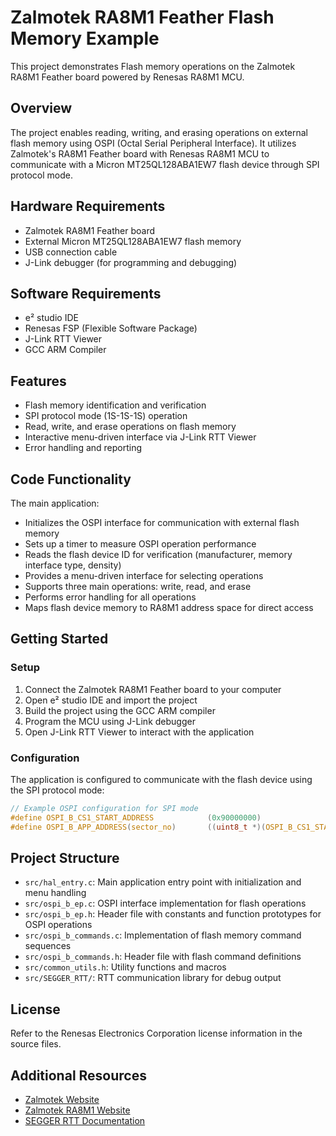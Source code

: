 # Zalmotek RA8M1 Feather Flash Memory Example

This project demonstrates Flash memory operations on the Zalmotek RA8M1 Feather board powered by Renesas RA8M1 MCU.

## Overview

The project enables reading, writing, and erasing operations on external flash memory using OSPI (Octal Serial Peripheral Interface). It utilizes Zalmotek's RA8M1 Feather board with Renesas RA8M1 MCU to communicate with a Micron MT25QL128ABA1EW7 flash device through SPI protocol mode.

## Hardware Requirements

- Zalmotek RA8M1 Feather board
- External Micron MT25QL128ABA1EW7 flash memory
- USB connection cable
- J-Link debugger (for programming and debugging)

## Software Requirements

- e² studio IDE
- Renesas FSP (Flexible Software Package)
- J-Link RTT Viewer
- GCC ARM Compiler

## Features

- Flash memory identification and verification
- SPI protocol mode (1S-1S-1S) operation
- Read, write, and erase operations on flash memory
- Interactive menu-driven interface via J-Link RTT Viewer
- Error handling and reporting

## Code Functionality

The main application:
- Initializes the OSPI interface for communication with external flash memory
- Sets up a timer to measure OSPI operation performance
- Reads the flash device ID for verification (manufacturer, memory interface type, density)
- Provides a menu-driven interface for selecting operations
- Supports three main operations: write, read, and erase
- Performs error handling for all operations
- Maps flash device memory to RA8M1 address space for direct access

## Getting Started

### Setup

1. Connect the Zalmotek RA8M1 Feather board to your computer
2. Open e² studio IDE and import the project
3. Build the project using the GCC ARM compiler
4. Program the MCU using J-Link debugger
5. Open J-Link RTT Viewer to interact with the application

### Configuration

The application is configured to communicate with the flash device using the SPI protocol mode:

```c
// Example OSPI configuration for SPI mode
#define OSPI_B_CS1_START_ADDRESS            (0x90000000)
#define OSPI_B_APP_ADDRESS(sector_no)       ((uint8_t *)(OSPI_B_CS1_START_ADDRESS + ((sector_no) * OSPI_B_SECTOR_SIZE_4K)))
```

## Project Structure

- `src/hal_entry.c`: Main application entry point with initialization and menu handling
- `src/ospi_b_ep.c`: OSPI interface implementation for flash operations
- `src/ospi_b_ep.h`: Header file with constants and function prototypes for OSPI operations
- `src/ospi_b_commands.c`: Implementation of flash memory command sequences
- `src/ospi_b_commands.h`: Header file with flash command definitions
- `src/common_utils.h`: Utility functions and macros
- `src/SEGGER_RTT/`: RTT communication library for debug output

## License

Refer to the Renesas Electronics Corporation license information in the source files.

## Additional Resources

- [Zalmotek Website](https://zalmotek.com)
- [Zalmotek RA8M1 Website](https://zalmotek.com/products/RA8M1-Feather-SoM/)
- [SEGGER RTT Documentation](https://www.segger.com/products/debug-probes/j-link/technology/about-real-time-transfer/) 